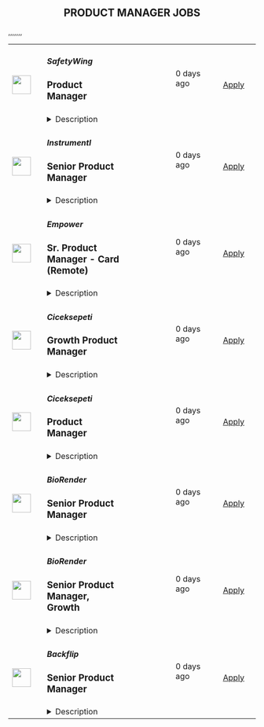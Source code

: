 <div align="center"><h2>PRODUCT MANAGER JOBS</h2></div><table><tr>
                <td width="100" height="100" rowspan="2">
                    <img src="https://pbs.twimg.com/profile_images/1177267684574208000/54eG3WmW_400x400.jpg" width="38px" height="auto">
                </td>
                <td width="300">
                    <h5>SafetyWing</h5>
                    <h3>Product Manager</h3>
                </td>
                <td width="300">
                    <code></code>
                </td>
                <td width="200">
                <text>0 days ago</text>
                </td>
                <td width="100" rowspan="2">
                <a href="https://safetywing.pinpointhq.com/en/jobs/247938" align="right" target="_blank">Apply</a>
                </td>
            </tr>
            <tr>
                <td colspan="3">
                <details><summary>Description</summary>
                <h2>🧘 What we offer</h2> <div><!--block-->We operate in a fully remote work environment – work from anywhere globally.&nbsp;<br><br>You will receive salary and equity compensation, premium health insurance that works in most countries worldwide, travel insurance, a laptop, an office stipend, a minimum of four weeks of vacation per year, and a personal development budget.</div><div><!--block--><br>We also have fantastic annual team gatherings. The previous ones were in Ljubljana, San Francisco, Mexico, Bali, and Siglufjörður.</div><div><!--block--><br>We are looking forward to hearing from you!</div> <div><!--block--><a href="https://safetywing.com"><strong>SafetyWing</strong></a> (YC W18) is seeking an ambitious and creative <strong>Product Manager</strong> to help make our product something our customers love so much that they’ll tell their friends about it.</div><div><!--block--><br>We are on a mission to remove the role of geographical borders as a barrier to equal opportunities and freedom for everyone. We are doing that by creating simple health, insurance, and retirement products for remote workers worldwide as a replacement for national welfare systems.</div> <h2>💻 What you can help with:</h2>  <ul><li><!--block-->End-to-end product management, taking the first seeds of an idea and carrying it through to implementation and optimization.</li><li><!--block-->Craft, prioritize, and execute the product vision and strategy to enhance our Remote Health product, particularly as we expand to serve enterprise customers.</li><li><!--block-->Lead a cross-functional team of engineers and designers. We need you to be right there with them, leading projects and ensuring things get done right.</li><li><!--block-->Build operational systems and automation as we scale and grow, and ultimately make a product people love so much they tell their friends about it.</li><li><!--block-->Engage with diverse internal and external stakeholders, from development teams to the CEO, ensuring alignment and buy-in across the company.</li></ul> <h2>🧪 We are looking for someone who:</h2> <ul><li><!--block-->Has sharp product sense and sound judgment, can collaborate effectively, and aligns strongly with our mission.</li><li><!--block-->Has strong leadership skills and can make people around them fulfill their potential.</li><li><!--block-->Is comfortable with product development cycles and ready to iterate and innovate on our processes.&nbsp;</li><li><!--block-->Has a growth-oriented mindset and is motivated by challenging growth targets.</li><li><!--block-->Has the ability to plan a project, gather the resources, and see it through to completion, no matter the challenges.</li><li><!--block-->Possesses strong business analysis skills and can translate business requirements into actionable technical tasks.</li><li><!--block-->Has good judgment when creating products that people love.</li><li><!--block-->Extra shine if you have experience in B2B, SaaS, insurtech, or fintech, and have led products from concept to launch.&nbsp;</li></ul><div><!--block--><strong>😀 We like to work with people who:</strong></div><ul><li><!--block-->Want to help build a global social safety net on the Internet.</li><li><!--block-->Think for themselves instead of copying others.</li><li><!--block-->Are willing to try new things, even with the risk of failure.</li><li><!--block-->Are intellectually curious and open to new ideas.</li><li><!--block-->Are creative and bold in the face of any problems.</li><li><!--block-->Have strong integrity and do the right thing.</li></ul>
                </details>
                </td>
            </tr>,<tr>
                <td width="100" height="100" rowspan="2">
                    <img src="https://pbs.twimg.com/profile_images/1263546899153502209/ObHsQoNr_400x400.jpg" width="38px" height="auto">
                </td>
                <td width="300">
                    <h5>Instrumentl</h5>
                    <h3>Senior Product Manager</h3>
                </td>
                <td width="300">
                    <code></code>
                </td>
                <td width="200">
                <text>0 days ago</text>
                </td>
                <td width="100" rowspan="2">
                <a href="https://jobs.lever.co/Instrumentl/70263c35-5fad-419c-9158-2109f3c140ee" align="right" target="_blank">Apply</a>
                </td>
            </tr>
            <tr>
                <td colspan="3">
                <details><summary>Description</summary>
                <div class="section page-centered" data-qa="job-description"><div><b>Hello, we’re Instrumentl.&nbsp;</b></div><div>We’re a mission-driven startup helping the nonprofit sector to drive impact, and we’re well on our way to becoming the #1 most-loved grant discovery and management tool. To help us get there, we’re hiring a senior product manager to build innovative technology for our nonprofit customers.</div><div><br></div><div>Instrumentl is fully distributed but has a significant percentage of the senior team in the SF Bay Area. If you're not based in the Bay Area, you're open to traveling to the Oakland, California office once or twice a year for a week of in-person work.</div><div><br></div><div><b>About us</b></div><div>Instrumentl (YC S16) is the best platform for nonprofits and grant writing consultants looking to grow revenue. We help over 4,000 organizations win more grants by bringing discovery, research and tracking to one place. Our customers are on the front lines educating kids, saving endangered species, and restoring watersheds. By supporting their grant discovery and management on Instrumentl, you’ll help move the world forward. 🌎✨</div><div><br></div><div>Our charts are dramatically up-and-to-the-right 📈 — we’re cash flow positive and doubling year-over-year, with customers who love us (NPS is 65+ and Ellis PMF survey is 60+). Join us on this rocket ship! Get to know the team more at <a rel="noopener noreferrer" class="postings-link" href="http://instrumentl.com/about">instrumentl.com/about</a>! We can’t wait to meet you.</div><div><br></div><div><b>About the role</b></div><div>As a Senior Product Manager at Instrumentl,  you will be partnering closely with design and engineering to create, own, and execute the product vision for both (1) transforming our existing, beloved grant discovery product to an AI-native experience as well as (2) evolving our current AI-native grant writing product. For the former, you’ll be partnering with another PM internally but will be the product lead on the initiative.&nbsp;</div><div><br></div><div>This role reports to Instrumentl's Head of Product, Ishita Arora, and is a part of the broader product and design team. You’ll be the 3rd product manager at Instrumentl and belong to an EPD org of 3 designers and ~20 (and growing!) engineers.&nbsp;</div></div><div class="section page-centered"><div><h3>What you’ll do</h3><ul class="posting-requirements plain-list"><ul><li><b>Lead Apply's evolution: </b>Work closely with design and engineering to drive the strategy and execution for Apply in 2025, focusing on revolutionizing how nonprofits manage their grant application process. This involves both development of the customer-facing product as well as the internal tooling that supports application form building for customers.&nbsp;</li><li><b>Launch our AI Prospecting Co-pilot:</b> Drive the development of our Discover Co-pilot, creating an AI-powered prospecting co-pilot that delivers personalized, high-quality prospecting strategies.&nbsp;</li><li><b>Champion integration:</b> Ensure seamless connectivity between Apply and our broader platform, particularly with our Document Library, to create a cohesive user experience.</li><li><b>Generate revenue impact</b>: Work closely without GTM teams (marketing, sales and CS teams) to ensure that the product we ship drives tangible business outcomes. </li></ul></ul></div></div><div class="section page-centered"><div><h3>Who you are</h3><ul class="posting-requirements plain-list"><ul><li><b>Experienced:</b> At least 6+ years of product management experience with at least 3+ years in B2B SaaS and at least 1+ year focused on AI-powered products.</li><li><b>“Full-stack”: </b>You comfortably traverse the product stack–whether it’s strategic planning and prioritization for the product roadmap or zooming in at the 1 inch view to ensure we’ve thought through all the edge cases for a feature. </li><li><b>On the cutting edge: </b>You stay current with emerging product and technology capabilities like autonomous AI agents, emergent model capabilities, and evaluation frameworks. You are discerning between hype and genuine innovation and can translate these cutting edge developments into delivering real user value.</li><li><b>Customer-obsessed: </b>You believe customers are the hero of the story, and integrate customer feedback throughout the product development process–whether it’s teaming up with design to conduct user research or hopping on sales or customer success calls to get the insight you need.</li><li><b>Cross-functionally collaborative: </b>You excel at fostering relationships across the organization, from engineering and design to sales, marketing, and customer success because you understand that the best solutions come from the intersection of different perspectives, and you harness this collective wisdom to drive the product forward.</li><li><b>Detail-oriented: </b>You believe in sweating the details to ensure we deliver the right experience to customers and have a track record of delivering complex, high quality products. </li></ul></ul></div></div><div class="section page-centered"><div><h3>Compensation and Benefits</h3><ul class="posting-requirements plain-list"><ul><li>$150,000-$180,000 + equity&nbsp;</li><li>100% covered health, dental, and vision insurance for employees (50% for dependents)</li><li>Generous PTO policy, including parental leave</li><li>401(k)</li><li>Company laptop + stipend to set up your home workstation</li><li>Company retreats for in-person time with your colleagues</li><li>Work with awesome nonprofits around the US. We partner with incredible organizations doing meaningful work, and you get to help power their success!</li><div><br></div><div>The pay range listed for this position assumes residency in California; however, base pay offered may vary depending on job-related knowledge, skills, candidate location, and experience.</div><div><br></div><div><br></div><div>Applicants must be authorized to work for ANY employer in the U.S. We are unable to sponsor or take over sponsorship of an employment Visa at this time.</div><div><br></div></ul></ul></div></div><div class="section page-centered" data-qa="salary-range"><div>$150,000 - $180,000 a year</div></div><div class="section page-centered last-section-apply" data-qa="btn-apply-bottom"><a class="postings-btn template-btn-submit hex-color" data-qa="show-page-apply" href="https://jobs.lever.co/Instrumentl/70263c35-5fad-419c-9158-2109f3c140ee/apply">Apply for this job</a></div>
                </details>
                </td>
            </tr>,<tr>
                <td width="100" height="100" rowspan="2">
                    <img src="https://lever-client-logos.s3.us-west-2.amazonaws.com/2e1a369c-b58f-41ac-8d86-4b0a77695e68-1687915522032.png" width="38px" height="auto">
                </td>
                <td width="300">
                    <h5>Empower</h5>
                    <h3>Sr. Product Manager - Card (Remote)  </h3>
                </td>
                <td width="300">
                    <code></code>
                </td>
                <td width="200">
                <text>0 days ago</text>
                </td>
                <td width="100" rowspan="2">
                <a href="https://jobs.ashbyhq.com/empower%20finance/988566f5-5ed5-4548-a520-cdcadff80c9c" align="right" target="_blank">Apply</a>
                </td>
            </tr>
            <tr>
                <td colspan="3">
                <details><summary>Description</summary>
                <p style="min-height:1.5em"><strong>EMPOWER OVERVIEW</strong></p><p style="min-height:1.5em"><a target="_blank" rel="noopener noreferrer nofollow" href="http://empower.me">Empower</a> is shaking up an outdated financial system by providing real opportunity for our customers: the opportunity to get the cash they need, to access fair credit, and to change their financial story. Today, we’re helping millions of people find financial security through machine learning models that evaluate creditworthiness using a more inclusive lens and mobile-first products: Cash Advance, Thrive line of credit, and Petal credit cards. Tomorrow? Creating even more financial paths for our customers (and their wallets) to succeed. </p><p style="min-height:1.5em"></p><p style="min-height:1.5em">This year, Empower ranked #65 on Inc. 5000’s Fastest-Growing Private Companies list — our third year in a row cracking the top 100 — and was named by Forbes as one of the 25 Next Billion-Dollar Startups for 2024. Empower was also featured by Forbes on America’s Best Startup Employers list in 2023, and our Thrive line of credit product was named by Fast Company as one of 2022’s Next Big Things in Tech.  </p><p style="min-height:1.5em"></p><p style="min-height:1.5em">Empower is backed by Sequoia Capital, Blisce, and Icon Ventures. Ready to grow your impact and accelerate your career? Take a look at our open roles — we can’t wait to meet you.</p><p style="min-height:1.5em"></p><p style="min-height:1.5em"><strong>THE EMPOWER WAY</strong></p><p style="min-height:1.5em"><strong>Great Expectations</strong>: We come up with bold, audacious goals for ourselves and go all out for impact</p><p style="min-height:1.5em"><strong>Owner Mindset</strong>: We give every employee latitude to act independently, make smart choices, and move the business forward</p><p style="min-height:1.5em"><strong>Spirited Debate</strong>: We love skeptics and seek counter opinions to challenge our personal assumptions and expand our view</p><p style="min-height:1.5em"><strong>Customer Obsession:</strong> We listen to understand, empathize, and create a memorable, rewarding experience for our community</p><p style="min-height:1.5em"><strong>Inclusive Collaboration</strong>: We believe diverse teams make the best decisions, and we strive to give diverse voices a seat at the table</p><p style="min-height:1.5em"><strong>No Jerks Allowed</strong>: We value our relationships and take the time to build trust and connection and communicate respectfully</p><p style="min-height:1.5em"></p><p style="min-height:1.5em"><strong>WHAT EMPOWER OFFERS</strong></p><p style="min-height:1.5em">Competitive salary</p><p style="min-height:1.5em">Generous equity package</p><p style="min-height:1.5em">Full healthcare benefits</p><p style="min-height:1.5em">Technology expense reimbursement</p><p style="min-height:1.5em">Work from anywhere</p><p style="min-height:1.5em"></p><p style="min-height:1.5em"></p><p style="min-height:1.5em"><strong>THE ROLE</strong><br /><br />We're looking for a Sr. Product Manager - Card who is ready to dive into the heart of credit card product management, focusing on enhancing features that boost both business growth and user satisfaction. If you’re looking to make a noticeable impact and assume significant ownership within a high-growth company, this role offers that rare chance. You'll collaborate with highly skilled teams in engineering, credit, and design to sharpen your skills and drive successful outcomes in an environment that values your contributions.<br /></p><p style="min-height:1.5em"></p><h3>RESPONSIBILITIES</h3><ul style="min-height:1.5em"><li><p style="min-height:1.5em">Craft a forward-looking vision for card products and identify new feature opportunities that meet business objectives. Develop strategic plans and establish success metrics to guide decision-making. Facilitate cross-team collaboration to ensure strategic alignment and conduct competitive analysis to refine product positioning.</p></li><li><p style="min-height:1.5em">Assess product features to meet market needs and work with user research to confirm their significance. Define clear criteria for feature prioritization and ensure the engineering team aligns releases with overall roadmaps. Continuously incorporate customer feedback and monitor analytics to refine the prioritization process and gauge the impact of features on user engagement.</p></li><li><p style="min-height:1.5em">Lead and inspire the product team to accomplish established goals, setting team objectives that support the company's strategy. Effectively manage task delegation and project assignments within the engineering team.</p></li><li><p style="min-height:1.5em">Engage with internal teams to align on product objectives and provide updates to executive leadership. Serve as a liaison between technical and business units, coordinating with customer support to integrate customer feedback into product improvements. Facilitate stakeholder meetings to clarify product direction and ensure mutual understanding.</p></li><li><p style="min-height:1.5em">Analyze customer usage patterns to pinpoint opportunities for enhancing the user experience. Design and conduct A/B tests to optimize card features, and work with design teams to improve the user interface for greater usability.</p><p style="min-height:1.5em"></p></li></ul><h3>REQUIREMENTS + SKILLS</h3><ul style="min-height:1.5em"><li><p style="min-height:1.5em">Bachelor's degree: preferred focus on Business, Marketing, Finance, Computer Science or similar field</p></li><li><p style="min-height:1.5em">5+ years in product management with a preferred focus on card or financial products</p></li><li><p style="min-height:1.5em">Experience collaborating with engineering and design teams</p></li><li><p style="min-height:1.5em">Proficient use of SQL and analytical data visualization tools</p></li></ul><p style="min-height:1.5em">At Empower, we hire for people that push themselves to understand others and seek out ways to challenge their personal assumptions. Our hope is that by fostering such an environment, we strengthen our business and relationships by putting people first. We are committed to building a diverse, inclusive, and equitable workspace where everyone (regardless of age, education, ethnicity, gender, sexual orientation, or any personal characteristics) feels like they belong. Even if your experience doesn’t exactly match up to our job description, you should feel empowered to apply regardless!</p>
                </details>
                </td>
            </tr>,<tr>
                <td width="100" height="100" rowspan="2">
                    <img src="https://lever-client-logos.s3.us-west-2.amazonaws.com/de4eebbf-97f1-4bdb-b542-4fa65a0b48ab-1662467464737.png" width="38px" height="auto">
                </td>
                <td width="300">
                    <h5>Ciceksepeti</h5>
                    <h3>Growth Product Manager</h3>
                </td>
                <td width="300">
                    <code></code>
                </td>
                <td width="200">
                <text>0 days ago</text>
                </td>
                <td width="100" rowspan="2">
                <a href="https://jobs.lever.co/ciceksepeti/4c7bef51-c139-47c9-8b3b-7860c146ad6c" align="right" target="_blank">Apply</a>
                </td>
            </tr>
            <tr>
                <td colspan="3">
                <details><summary>Description</summary>
                <div>Technology (AI/ML/<i>add all the buzzwords here</i>) is changing the world precipitously and shaping our future. Join us if you DISAGREE and want to shape the future yourself!</div><div><br></div><div><b>We need a top-notch Growth Product Manager with the ambition to create the technology that changes the world and builds an impeccable user experience.</b></div><div><br></div><div>This is a great opportunity to blend your technical skills with a business mindset, as we become a global e-commerce player with the vision to be the greatest gifting company in the world!</div><h3>🎯Your Journey Begins: Embrace the Exciting Adventure Ahead!</h3><li>Developing the product vision by keeping an eye on new technologies and customer insight</li><li>Responsible for driving the growth of a product or service by implementing strategies to acquire and retain users, increase engagement, and optimize conversion rates. </li><li>Work closely with cross-functional teams including product development, growth marketing, CRM and data analytics to identify opportunities for improvement and implement experiments to enhance the product's performance</li><li>Translating business requirements into conceptual, applicable, and user-friendly technological solutions</li><li>Creating new user stories, breaking-down complex stories into relevant pieces</li><li>Forming the product acceptance criteria in line with prioritized features and specifications</li><li>Creating and developing the product backlog</li><li>Establishing the project scope for business requirements, mapping the process in detail, measuring the added value of prospective projects</li><li>Keeping in touch with all stakeholders of the product on a regular basis, analyzing &amp; reporting key components of the product lifecycle (i.e. release burn down)</li><li>Following up the daily operation &amp; performance of both desktop and mobile sites / apps to take relevant actions in a timely manner</li><li>Testing the product on a regular basis and reporting the bugs</li>,<h3>🥰Are You the One We’re Seeking?</h3><li>BSc degree in relevant academic disciplines (Education in English will be preferred)</li><li>Experience in UX/UI in both web and mobile products</li><li>Proficiency in SQL </li><li>Experience in release management and planning is crucial for the role</li><li>Experience in A/B testing</li><li>Fluency in English (written &amp; spoken)</li><li>Proficiency in a software language will be nice to have</li><li>HTML, CSS knowledge will be preferred</li><li>Development management experience in web &amp; mobile would be a plus</li><li>Advanced skills in MS Office Programs</li><li>Experience with Google Analytics or Analytics Tools preferred </li>,<h3>✨Let Your Skills Shine with Us!</h3><li>You possess exceptional analytical and conceptual thinking skills</li><li>You have excellent communication, planning, and collaboration skills</li><li>You’re genuinely interested in acting as a bridge between the technology team and the business team, to ensure an efficient translation of requirements and solutions</li><li>You have an insatiable curiosity and a craving for lifelong learning</li><li>You literally enjoy seeing the outcome of your work: <i>the actual experience of the user</i></li>,<h3>😎What’s in here for you?</h3><li>🎉Fun and Adventure Await: Get ready for exhilarating team adventures and unforgettable company activities that will create memories to cherish!&nbsp;🌈</li><li>🛍️Take excellent care of yourself : HiDoctor, Momento, and More!&nbsp;👩🏻‍⚕️</li><li>🎩Express Your Unique Style: No more stuffy suits or uncomfortable attire. Embrace your personal style and wear whatever makes you feel confident and comfortable. 👗👕</li><li>📚Unlock Your Potential: Biweekly Learning Hours and a Vast Training Library Await! 🎓 Never stop learning and growing! With unlimited access to top-notch training resources like Udemy and more, your professional growth knows no limits! 🚀</li><li>🥰Join Vibrant Social Clubs: Connect, Collaborate, and Create Lifelong Friendships!🎉Be part of our vibrant social clubs, where you can engage with colleagues who share your passions and interests. Cultivate meaningful connections, foster collaboration, and create memories that extend beyond the workplace.🤝</li><li>🤝Seamless Onboarding: Receive a Warm Welcome and a Smooth Transition! 📋 Our dedicated onboarding process ensures you feel supported and empowered from day one. We provide comprehensive training and resources to help you settle into your role quickly and effectively. 🌟</li><li>Join us on this exciting journey a dynamic work ecosystem, thrilling team activities, entertainment galore, a flexible dress code, and endless learning opportunities await you! It’s time to unleash your full potential and embrace the future of work!&nbsp;💃</li><div><b>😍About Us</b></div><div><br></div><div>As a pioneering tech company in gifts, our vision is to be a leader in all markets in which we operate. We create lifelong value in the lives of our employees, customers and all our business partners! 💪</div><div><br></div><div>Founded in 2006 by Emre Aydın, <a rel="noopener noreferrer" class="postings-link" href="http://ciceksepeti.com/">Ciceksepeti.com</a> offers the broadest selection of flowers &amp; gifts delivered same day within a single experience. We are very proud to have created a culture of celebration among people with our gift arrangements and our brand Bonnyfood. We are committed to continuing this tradition by making every special day memorable. In addition to our original mission of bringing a new perspective to the e-commerce sector in Turkey and making shipping faster and easier, now we offer a diverse range of products under various categories, such as electronics, home &amp; living, personal care, supermarket, cosmetics, fashion, sports &amp; outdoor, hobby, pet shop, jewelry &amp; accessories, as well as flowers and edible flowers since 2019.</div><div><br></div><div><a rel="noopener noreferrer" class="postings-link" href="http://ciceksepeti.com/">Ciceksepeti.com</a> is the most visited floral and gifting website according to SimilarWeb data, having 4 times more visitors than the second largest player in the world. 😎</div><div><br></div><div>Besides covering 70+ cities in Turkey through 55.000+ vendors and 24x7 customer support, Ciceksepeti has expanded into Mexico with its international brand, LolaFlora.💃</div><div><br></div><div>We are so happy and proud to have been selected the Best Employer Brand at LinkedIn Turkey Talent Awards in 2019 and 2022! 🥳</div><div><br></div><div>Headquartered in İstanbul, we’re a young, nimble, dedicated team of professionals, who are not only hard workers but also smart workers; who know how to get things done in the right way, as well as getting the right things done for our customers. Moreover, we’re on the verge of an exciting episode in our journey as we simultaneously set foot on international markets and grow further in domestic market.</div><div><br></div><div>"İşe alım süreçlerimizde kişisel verilerinizi nasıl işlediğimize dair bilgiye çalışan adayı aydınlatma metnimizden ulaşabilirsiniz./ Please see our candidate privacy note for information on how we process your personal data during our recruitment activities."</div><div><a rel="noopener noreferrer" class="postings-link" style="font-size: 15px;" href="https://cdn03.ciceksepeti.com/editor/hr/Ciceksepeti_Calisan_Adayi_Aydinlatma_Metni_2024-08-29.pdf">https://cdn03.ciceksepeti.com/editor/hr/Ciceksepeti_Calisan_Adayi_Aydinlatma_Metni_2024-08-29.pdf</a></div><div><a rel="noopener noreferrer" class="postings-link" style="font-size: 15px;" href="https://cdn03.ciceksepeti.com/editor/hr/CS_Teknoloji_Calisan_Adayi_Aydinlatma_Metni_2024-08-29.pdf">https://cdn03.ciceksepeti.com/editor/hr/CS_Teknoloji_Calisan_Adayi_Aydinlatma_Metni_2024-08-29.pdf</a></div>
                </details>
                </td>
            </tr>,<tr>
                <td width="100" height="100" rowspan="2">
                    <img src="https://lever-client-logos.s3.us-west-2.amazonaws.com/de4eebbf-97f1-4bdb-b542-4fa65a0b48ab-1662467464737.png" width="38px" height="auto">
                </td>
                <td width="300">
                    <h5>Ciceksepeti</h5>
                    <h3>Product Manager</h3>
                </td>
                <td width="300">
                    <code></code>
                </td>
                <td width="200">
                <text>0 days ago</text>
                </td>
                <td width="100" rowspan="2">
                <a href="https://jobs.lever.co/ciceksepeti/a90480de-95f7-4bbe-a37f-771823bddb12" align="right" target="_blank">Apply</a>
                </td>
            </tr>
            <tr>
                <td colspan="3">
                <details><summary>Description</summary>
                <div>Technology (AI/ML/<i>add all the buzzwords here</i>) is changing the world precipitously and shaping our future. Join us if you DISAGREE and want to shape the future yourself!</div><div><br></div><div><b>We need a top-notch Product Manager with the ambition to create the technology that changes the world and builds an impeccable user experience.</b></div><div><br></div><div>This is a great opportunity to blend your technical skills with a business mindset, as we become a global e-commerce player with the vision to be the greatest gifting company in the world!</div><h3>🎯Your Journey Begins: Embrace the Exciting Adventure Ahead!</h3><li>Developing the product vision by keeping an eye on new technologies and customer insight</li><li>Translating business requirements into conceptual, applicable, and user-friendly technological solutions</li><li>Creating new user stories, breaking-down complex stories into relevant pieces</li><li>Forming the product acceptance criteria in line with prioritized features and specifications</li><li>Creating and developing the product backlog</li><li>Establishing the project scope for business requirements, mapping the process in detail, measuring the added value of prospective projects</li><li>Keeping in touch with all stakeholders of the product on a regular basis, analyzing &amp; reporting key components of the product lifecycle (i.e. release burn down)</li><li>Following up the daily operation &amp; performance of both desktop and mobile sites / apps to take relevant actions in a timely manner</li><li>Testing the product on a regular basis and reporting the bugs</li>,<h3>🥰Are You the One We’re Seeking?</h3><li>BSc degree in relevant academic disciplines (Education in English will be preferred)</li><li>Experience in UX/UI in both web and mobile products</li><li>Proficiency in SQL is a nice to have</li><li>Experience in release management and planning is crucial for the role</li><li>Experience in A/B testing</li><li>Fluency in English (written &amp; spoken)</li><li>Proficiency in a software language will be nice to have</li><li>HTML, CSS knowledge will be preferred</li><li>Development management experience in web &amp; mobile would be a plus</li>,<h3>✨Let Your Skills Shine with Us!</h3><li>You possess exceptional analytical and conceptual thinking skills</li><li>You have excellent communication, planning, and collaboration skills</li><li>You’re genuinely interested in acting as a bridge between the technology team and the business team, to ensure an efficient translation of requirements and solutions</li><li>You have an insatiable curiosity and a craving for lifelong learning</li><li>You literally enjoy seeing the outcome of your work: <i>the actual experience of the user</i></li>,<h3>😎What’s in here for you?</h3><li>🎉Fun and Adventure Await: Get ready for exhilarating team adventures and unforgettable company activities that will create memories to cherish!&nbsp;🌈</li><li>🛍️Take excellent care of yourself : HiDoctor, Momento, and More!&nbsp;👩🏻‍⚕️</li><li>🎩Express Your Unique Style: No more stuffy suits or uncomfortable attire. Embrace your personal style and wear whatever makes you feel confident and comfortable. 👗👕</li><li>📚Unlock Your Potential: Biweekly Learning Hours and a Vast Training Library Await! 🎓 Never stop learning and growing! With unlimited access to top-notch training resources like Udemy and more, your professional growth knows no limits! 🚀</li><li>🥰Join Vibrant Social Clubs: Connect, Collaborate, and Create Lifelong Friendships!🎉Be part of our vibrant social clubs, where you can engage with colleagues who share your passions and interests. Cultivate meaningful connections, foster collaboration, and create memories that extend beyond the workplace.🤝</li><li>🤝Seamless Onboarding: Receive a Warm Welcome and a Smooth Transition! 📋 Our dedicated onboarding process ensures you feel supported and empowered from day one. We provide comprehensive training and resources to help you settle into your role quickly and effectively. 🌟</li><li>Join us on this exciting journey a dynamic work ecosystem, thrilling team activities, entertainment galore, a flexible dress code, and endless learning opportunities await you! It’s time to unleash your full potential and embrace the future of work!&nbsp;💃</li><div><b>😍About Us</b></div><div><br></div><div>As a pioneering tech company in gifts, our vision is to be a leader in all markets in which we operate. We create lifelong value in the lives of our employees, customers and all our business partners! 💪</div><div><br></div><div>Founded in 2006 by Emre Aydın, <a rel="noopener noreferrer" class="postings-link" href="http://ciceksepeti.com/">Ciceksepeti.com</a> offers the broadest selection of flowers &amp; gifts delivered same day within a single experience. We are very proud to have created a culture of celebration among people with our gift arrangements and our brand Bonnyfood. We are committed to continuing this tradition by making every special day memorable. In addition to our original mission of bringing a new perspective to the e-commerce sector in Turkey and making shipping faster and easier, now we offer a diverse range of products under various categories, such as electronics, home &amp; living, personal care, supermarket, cosmetics, fashion, sports &amp; outdoor, hobby, pet shop, jewelry &amp; accessories, as well as flowers and edible flowers since 2019.</div><div><br></div><div><a rel="noopener noreferrer" class="postings-link" href="http://ciceksepeti.com/">Ciceksepeti.com</a> is the most visited floral and gifting website according to SimilarWeb data, having 4 times more visitors than the second largest player in the world. 😎</div><div><br></div><div>Besides covering 70+ cities in Turkey through 55.000+ vendors and 24x7 customer support, Ciceksepeti has expanded into Mexico with its international brand, LolaFlora.💃</div><div><br></div><div>We are so happy and proud to have been selected the Best Employer Brand at LinkedIn Turkey Talent Awards in 2019 and 2022! 🥳</div><div><br></div><div>Headquartered in İstanbul, we’re a young, nimble, dedicated team of professionals, who are not only hard workers but also smart workers; who know how to get things done in the right way, as well as getting the right things done for our customers. Moreover, we’re on the verge of an exciting episode in our journey as we simultaneously set foot on international markets and grow further in the domestic market.</div><div><br></div><div>"İşe alım süreçlerimizde kişisel verilerinizi nasıl işlediğimize dair bilgiye çalışan adayı aydınlatma metnimizden ulaşabilirsiniz./ Please see our candidate privacy note for information on how we process your personal data during our recruitment activities."</div><div><a rel="noopener noreferrer" class="postings-link" style="font-size: 15px;" href="https://cdn03.ciceksepeti.com/editor/hr/Ciceksepeti_Calisan_Adayi_Aydinlatma_Metni_2024-08-29.pdf">https://cdn03.ciceksepeti.com/editor/hr/Ciceksepeti_Calisan_Adayi_Aydinlatma_Metni_2024-08-29.pdf</a></div><div><a rel="noopener noreferrer" class="postings-link" style="font-size: 15px;" href="https://cdn03.ciceksepeti.com/editor/hr/CS_Teknoloji_Calisan_Adayi_Aydinlatma_Metni_2024-08-29.pdf">https://cdn03.ciceksepeti.com/editor/hr/CS_Teknoloji_Calisan_Adayi_Aydinlatma_Metni_2024-08-29.pdf</a></div>
                </details>
                </td>
            </tr>,<tr>
                <td width="100" height="100" rowspan="2">
                    <img src="https://media.licdn.com/dms/image/v2/C560BAQFFodiWg6oXtw/company-logo_200_200/company-logo_200_200/0/1657198490872/biorender_logo?e=1740009600&v=beta&t=QCDQ-aHQwDj_nAhHv9pqL10wyC3rOoNWPitQd3kY9o0" width="38px" height="auto">
                </td>
                <td width="300">
                    <h5>BioRender</h5>
                    <h3>Senior Product Manager</h3>
                </td>
                <td width="300">
                    <code></code>
                </td>
                <td width="200">
                <text>0 days ago</text>
                </td>
                <td width="100" rowspan="2">
                <a href="https://jobs.ashbyhq.com/biorender/a80b2471-711d-45cb-82fc-787051047cc8" align="right" target="_blank">Apply</a>
                </td>
            </tr>
            <tr>
                <td colspan="3">
                <details><summary>Description</summary>
                <p style="min-height:1.5em">At BioRender, our mission is to accelerate the world’s ability to learn, discover, and communicate science. We are passionate about democratizing science communication in order to accelerate scientific discovery and understanding. We're looking for amazing people to help create the world’s go-to-place where science is communicated. Come join us!</p><p style="min-height:1.5em"></p><p style="min-height:1.5em">You can think of BioRender as the “Figma or Canva for scientists,” with a suite of web-based graphics communication products that empower scientists to create beautiful scientific visuals and presentations with ease.</p><p style="min-height:1.5em"></p><p style="min-height:1.5em">As a product manager at BioRender, you will be responsible for leading a team of engineers and designers to build features that millions of scientists all over the world will use to communicate their scientific breakthroughs and discoveries. You will own a specific area of the product based on your skills, interest, and needs of BioRender. </p><p style="min-height:1.5em"></p><p style="min-height:1.5em">Our product team focuses on a few core missions: building tools for the scientist end-user, enabling collaboration for enterprise customers, and a self-service product led growth motion. We’re deeply user obsessed and have a best in class end-user net promoter score (NPS) that we’re very proud of.</p><p style="min-height:1.5em"></p><p style="min-height:1.5em"><strong>What you'll do at BioRender:</strong> </p><ul style="min-height:1.5em"><li><p style="min-height:1.5em">Help us continue to deliver features and products that users love</p></li><li><p style="min-height:1.5em">Drive development, communication, and execution of a vision for a meaningful areaof the product</p></li><li><p style="min-height:1.5em">Own the product roadmap, measurement of success, and operations for your product area</p></li><li><p style="min-height:1.5em">Leverage data from millions of users to proactively assess feature opportunities and solution prioritization </p></li><li><p style="min-height:1.5em">Engage in direct touch points with our users to build the right products and features </p></li><li><p style="min-height:1.5em">Contribute to the team and processes that enable BioRender to be an exceptional product management organization </p></li></ul><p style="min-height:1.5em"></p><p style="min-height:1.5em"><strong>Your background and experiences: </strong></p><ul style="min-height:1.5em"><li><p style="min-height:1.5em">5+ years of product management experience, ideally at a fast growing SaaS startup</p></li><li><p style="min-height:1.5em">Demonstrated ability to lead and influence teams towards an outcome oriented goal</p></li><li><p style="min-height:1.5em">Experience tying together user insights with data to make the most effective product decisions</p></li><li><p style="min-height:1.5em">Excellent written and verbal communication skills </p></li><li><p style="min-height:1.5em">Passion for our mission, vision, and product</p></li></ul><ul style="min-height:1.5em"><li><p style="min-height:1.5em">A background or experience in life sciences is a plus, but not required, however a curiosity and desire to learn about science and scientists is required!</p></li></ul><p style="min-height:1.5em"></p><p style="min-height:1.5em"><strong>Note: </strong>We recognize that career paths vary, and your unique journey may have equipped you with the necessary skills even if you don’t meet all of the criteria above. If you believe you have what it takes to excel in this role, we encourage you to apply!</p><p style="min-height:1.5em"></p><p style="min-height:1.5em"><strong>Why join us?</strong></p><ul style="min-height:1.5em"><li><p style="min-height:1.5em">We are mission-driven, and work collaboratively towards our shared vision of improving scientific communication and accelerating scientific discovery: BioRender figures have appeared in more than 54,000 publications! </p></li><li><p style="min-height:1.5em">It’s a product that users love! We have a world-class NPS and a community of loyal fans. Check out our Testimonials page to see what our customers are saying about us: <a target="_blank" rel="noopener noreferrer nofollow" href="https://biorender.com/testimonials/">https://biorender.com/testimonials/</a> </p></li><li><p style="min-height:1.5em">We are in the top quartile for profitability and year-over-year revenue growth, with users in 200+ countries.</p></li><li><p style="min-height:1.5em">BioRender is an equal opportunity employer, and an inclusive hiring process and work environment is a part of our DNA. </p></li><li><p style="min-height:1.5em">We’re remote-first and have team members across Canada and the United States. A physical office in Toronto is available, but you have the flexibility to work from anywhere. </p></li><li><p style="min-height:1.5em">We’re backed by top investors, accelerators, and some of the most successful life science entrepreneurs and philanthropists in the world including Y Combinator, Malala Fund founders, and Fifty Years VC. </p></li><li><p style="min-height:1.5em">We are committed to building a warm, inclusive, and diverse environment. Check out how we make sure <a target="_blank" rel="noopener noreferrer nofollow" href="https://careers.biorender.com/"><u>our employees come first</u></a>.</p></li></ul><p style="min-height:1.5em"></p><p style="min-height:1.5em">You can read more about the <a target="_blank" rel="noopener noreferrer nofollow" href="https://biorender.notion.site/BioRender-Candidate-Resources-8255c155797f442a950720a33b4764d5"><u>BioRender interview process and FAQs here</u></a>!</p>
                </details>
                </td>
            </tr>,<tr>
                <td width="100" height="100" rowspan="2">
                    <img src="https://media.licdn.com/dms/image/v2/C560BAQFFodiWg6oXtw/company-logo_200_200/company-logo_200_200/0/1657198490872/biorender_logo?e=1740009600&v=beta&t=QCDQ-aHQwDj_nAhHv9pqL10wyC3rOoNWPitQd3kY9o0" width="38px" height="auto">
                </td>
                <td width="300">
                    <h5>BioRender</h5>
                    <h3>Senior Product Manager, Growth</h3>
                </td>
                <td width="300">
                    <code></code>
                </td>
                <td width="200">
                <text>0 days ago</text>
                </td>
                <td width="100" rowspan="2">
                <a href="https://jobs.ashbyhq.com/biorender/c5b66399-8601-4d46-986a-9a991f7f4f33" align="right" target="_blank">Apply</a>
                </td>
            </tr>
            <tr>
                <td colspan="3">
                <details><summary>Description</summary>
                <p style="min-height:1.5em">At BioRender, we’re on a mission to accelerate the world’s ability to learn, discover, and communicate science — transforming how knowledge is shared and making science open, collaborative, and easily understandable by all. <br /></p><p style="min-height:1.5em">We’re shaping the future of science communication and are looking for talented individuals to help bring this vision to life! 🚀<br /></p><p style="min-height:1.5em">As our Senior Product Manager, Growth: Acquisition &amp; Activation, you will<em> </em>lead exciting initiatives in an opportunity space that is still very much zero-to-one. BioRender’s product-led freemium business model is an ideal fit for a Growth concentration (low friction, high user volume, word-of-mouth-friendly) and you’ll get to spearhead some of our highest ROI initiatives in this role.</p><p style="min-height:1.5em"></p><p style="min-height:1.5em"><strong>What you'll be doing:  </strong></p><p style="min-height:1.5em">Within the first 30-90 days you’ll dive in and really understand:</p><ul style="min-height:1.5em"><li><p style="min-height:1.5em">The user: Learn everything you can about our users. Do 10+ user calls. Attend 5+ sales demos. Shadow CX. Create a metabase dashboard you’re interested in tracking. Understand different user personas. Create a prioritized list of the biggest pain points in your core area of the journey.</p></li><li><p style="min-height:1.5em">Our self service funnel: Get to know the data to understand the volume, mix, and quality of our inbound funnel. Begin to opportunity spot areas for future investment and further exploration.</p></li><li><p style="min-height:1.5em">The early product journey: Learn the ins and outs of what critical areas of the product are most commonly utilized in a new user’s workflow. What our hypotheses are for user Activation and ‘Aha’ moments, and where we need to validate further.</p></li><li><p style="min-height:1.5em">How our Community ecosystem works, who is highly engaged with contributing to it, and what our health metrics look like</p></li><li><p style="min-height:1.5em">Learn about our UGC ecosystem–understand what we’ve kicked off so far, and where you feel there are opportunities to expand it strategically</p></li><li><p style="min-height:1.5em">User growth via freemium channel: Assess our freemium channel for new user growth opportunities. Understand our current state of new user growth loops (there aren't many) and where there are opportunities to create new ones. </p></li><li><p style="min-height:1.5em">Begin to PM your first growth project or experiment. We’ll set you up with your first project to manage so you can begin learning and making an impact in the wild.</p></li><li><p style="min-height:1.5em">The team: Get to know everyone on the Growth EPD team and what their strengths and areas of expertise are. You should intuitively know who would be a good fit to implement which project.</p></li><li><p style="min-height:1.5em">The company: Internalize the company objectives, long term business goals, how teams fit together</p></li><li><p style="min-height:1.5em">The codebase / systems and lack of: What tools do we have / what tools are missing? What are current areas of technical debt? </p></li><li><p style="min-height:1.5em">At this point you should know how to get all the information to make good PM decisions</p></li><li><p style="min-height:1.5em">Stand up your first growth roadmap for the upcoming quarter at the end of 90-day mark</p></li><li><p style="min-height:1.5em">Collaborate and manage dependencies with key partners across the business to deliver on the first few milestones in the Growth roadmap</p></li></ul><p style="min-height:1.5em"></p><p style="min-height:1.5em"><strong>What we value: </strong></p><ul style="min-height:1.5em"><li><p style="min-height:1.5em">3+ years of product management experience, ideally at a fast-growing SaaS startup</p></li><li><p style="min-height:1.5em">Proven track record of delivering web/product changes that have significant business impact (have a direct impact on product usage, revenue and/or top of the funnel user acquisition)</p></li><li><p style="min-height:1.5em">Successful track record of owning a significant part of a user-facing product and delivering features that customers need, preferably on a web-based product</p></li><li><p style="min-height:1.5em">Prior experience working as a growth PM is preferred</p></li><li><p style="min-height:1.5em">Science background is a plus but not required!</p></li></ul><p style="min-height:1.5em"></p><p style="min-height:1.5em"><em>Note: We recognize that career paths vary, and your unique journey may have equipped you with the necessary skills even if you don’t meet all of the criteria above. If you believe you have what it takes to excel in this role, we encourage you to apply!</em></p><p style="min-height:1.5em"></p><p style="min-height:1.5em"><strong>Why Join Us?</strong></p><ul style="min-height:1.5em"><li><p style="min-height:1.5em">We are mission-driven, and work collaboratively towards our shared vision of improving scientific communication and accelerating scientific discovery: BioRender figures have appeared in more than 54,000 publications! </p></li><li><p style="min-height:1.5em">It’s a product that users love! We have a world-class NPS and a community of loyal fans. Check out our Testimonials page to see what our customers are saying about us: <a target="_blank" rel="noopener noreferrer nofollow" href="https://biorender.com/testimonials/">https://biorender.com/testimonials/</a> </p></li><li><p style="min-height:1.5em">We are in the top quartile for profitability and year-over-year revenue growth, with users in 200+ countries.</p></li><li><p style="min-height:1.5em">BioRender is an equal opportunity employer, and an inclusive hiring process and work environment is a part of our DNA. </p></li><li><p style="min-height:1.5em">We’re remote-first and have team members across Canada and the United States. A physical office in Toronto is available, but you have the flexibility to work from anywhere. </p></li><li><p style="min-height:1.5em">We’re backed by top investors, accelerators, and some of the most successful life science entrepreneurs and philanthropists in the world including Y Combinator, Malala Fund founders, and Fifty Years VC. </p></li><li><p style="min-height:1.5em">We’re proud that women make up 2 of 3 co-founders, 53% of our team, and 37% of leadership. This representation continues to grow and we are hiring!</p></li><li><p style="min-height:1.5em">We are committed to building a warm, inclusive, and diverse environment. Check out how we make sure <a target="_blank" rel="noopener noreferrer nofollow" class="postings-link" href="https://careers.biorender.com/"><u>our employees come first</u></a>.</p></li></ul><p style="min-height:1.5em"></p><p style="min-height:1.5em">BioRender is an equal opportunity employer and as such does not discriminate on the basis of race, colour, religion, sex, national origins, age, sexual orientation, disability or any other characteristic protected by applicable laws.  Selection decisions are solely based on job-related factors.<br /></p><p style="min-height:1.5em">You can read more about the <a target="_blank" rel="noopener noreferrer nofollow" class="postings-link" href="https://biorender.notion.site/BioRender-Candidate-Resources-8255c155797f442a950720a33b4764d5"><u>BioRender interview process and FAQs here</u></a>!<br /></p><p style="min-height:1.5em">Check out what it's like to work at BioRender in <a target="_blank" rel="noopener noreferrer" class="postings-link" href="https://biorender.notion.site/biorender/Working-at-BioRender-as-a-Canada-Based-Employee-f6e12ab844154bb9948b22b32e3f0c70">Canada</a> and the <a target="_blank" rel="noopener noreferrer" class="postings-link" href="https://biorender.notion.site/biorender/Working-at-BioRender-as-a-U-S-Based-Employee-4ab2cc8e48f546f89aa98c318bccebc9">US</a>!</p>
                </details>
                </td>
            </tr>,<tr>
                <td width="100" height="100" rowspan="2">
                    <img src="https://media.licdn.com/dms/image/D560BAQH1_SFy5Vwlhg/company-logo_200_200/0/1686838667749?e=2147483647&v=beta&t=vjEnSv9MgRj3-PLOfPnBySXxJkFKZF1SkMxzVFcxr8c" width="38px" height="auto">
                </td>
                <td width="300">
                    <h5>Backflip</h5>
                    <h3>Senior Product Manager</h3>
                </td>
                <td width="300">
                    <code></code>
                </td>
                <td width="200">
                <text>0 days ago</text>
                </td>
                <td width="100" rowspan="2">
                <a href="https://jobs.lever.co/backflip/80545f02-c150-4167-9c07-e39fb3b83351" align="right" target="_blank">Apply</a>
                </td>
            </tr>
            <tr>
                <td colspan="3">
                <details><summary>Description</summary>
                <div><b style="font-size: 11pt">Come help us change residential real estate investing for the better!</b></div><div><br></div><div><a class="postings-link" href="https://www.backflip.com/">Backflip</a><span style="font-size: 11pt"> is a venture-backed </span><b style="font-size: 11pt">FinTech</b><span style="font-size: 11pt"> company that </span><b style="font-size: 11pt">empowers anyone to improve their life and their neighborhood through real estate investing</b><span style="font-size: 11pt">. To do that, we need people who are inspired to reimagine and rebuild an outdated and unbalanced system; to support and celebrate America’s local entrepreneurs. Check out the Backflip </span><a class="postings-link" style="font-size: 11pt" href="https://backflip.app.link/hdYmZF9JwLb">app</a><span style="font-size: 11pt"> here to experience first hand how we're making a difference through our technology.</span></div><div><br></div><div><span style="font-size: 11pt">Backflip is seeking a curious, self-directed, and analytical Senior Product Manager. You will lead our FinTech lending experiences, focusing on understanding the needs of customers, operations, and capital partners. Your role involves delivering impactful lending solutions through the </span><a class="postings-link" style="font-size: 11pt" href="https://backflip.app.link/hdYmZF9JwLb">Backflip app</a><span style="font-size: 11pt">, driving growth for both our business and our customers' businesses. You must quickly adapt, work independently, and balance priorities effectively. Your goal is to identify and address customer challenges, creating lending experiences that align with Backflip’s mission to make real estate investment accessible to everyone, while fostering significant business growth.</span></div><div><br></div><div><span style="font-size: 11pt">Your responsibilities encompass defining and guiding the product's roadmap, while also iteratively delivering on that roadmap to achieve our business aims. Working hand-in-hand with teams across design, engineering, data, and marketing, you will lead efforts to ensure we meet our collective objectives, driving our platform's growth. This role is not just about managing products; it's about leading with insight, inspiring change, and creating opportunities for our customers to succeed in the dynamic world of real estate investing.</span></div><div><br></div><div><span style="font-size: 11pt">This position is remote (U.S.) and reports to the Chief Product Officer. This is a rare opportunity to get in on the ground floor (~45 person company) working directly with executives in a fast-paced and well-capitalized startup (Series A).</span></div><div><b style="font-size: 11pt">Come help us change residential real estate investing for the better!</b></div><div><br></div><div><a href="https://www.backflip.com/" class="postings-link">Backflip</a><span style="font-size: 11pt"> is a venture-backed </span><b style="font-size: 11pt">FinTech</b><span style="font-size: 11pt"> company that </span><b style="font-size: 11pt">empowers anyone to improve their life and their neighborhood through real estate investing</b><span style="font-size: 11pt">. To do that, we need people who are inspired to reimagine and rebuild an outdated and unbalanced system; to support and celebrate America’s local entrepreneurs. Check out the Backflip </span><a href="https://backflip.app.link/hdYmZF9JwLb" style="font-size: 11pt" class="postings-link">app</a><span style="font-size: 11pt"> here to experience first hand how we're making a difference through our technology.</span></div><div><br></div><div><span style="font-size: 11pt">Backflip is seeking a curious, self-directed, and analytical Senior Product Manager. You will lead our FinTech lending experiences, focusing on understanding the needs of customers, operations, and capital partners. Your role involves delivering impactful lending solutions through the </span><a href="https://backflip.app.link/hdYmZF9JwLb" style="font-size: 11pt" class="postings-link">Backflip app</a><span style="font-size: 11pt">, driving growth for both our business and our customers' businesses. You must quickly adapt, work independently, and balance priorities effectively. Your goal is to identify and address customer challenges, creating lending experiences that align with Backflip’s mission to make real estate investment accessible to everyone, while fostering significant business growth.</span></div><div><br></div><div><span style="font-size: 11pt">Your responsibilities encompass defining and guiding the product's roadmap, while also iteratively delivering on that roadmap to achieve our business aims. Working hand-in-hand with teams across design, engineering, data, and marketing, you will lead efforts to ensure we meet our collective objectives, driving our platform's growth. This role is not just about managing products; it's about leading with insight, inspiring change, and creating opportunities for our customers to succeed in the dynamic world of real estate investing.</span></div><div><br></div><div><span style="font-size: 11pt">This position is remote (U.S.) and reports to the Chief Product Officer. This is a rare opportunity to get in on the ground floor (~45 person company) working directly with executives in a fast-paced and well-capitalized startup (Series A).</span></div><div><span style="font-size: 15px">Cash compensation includes base + bonus and is based on a variety of factors including prior experience, geographic location, stock option grant and other factors, and may fall outside of the stated range for certain candidates. In addition to competitive cash compensation, Backflip employees receive equity stock options, paid health care, a 401K + company match, among other benefits.</span></div><h3>Responsibilities</h3><li>Immerse yourself in understanding customer pain points and opportunities to help their business thrive, recognizing the critical need to resolve these issues and take advantage of the opportunities. </li><li>Create a product roadmap that addresses the customer pain points and use both quantitative and qualitative data to guide the strategy</li><li>Break big goals into small, solvable pieces, and reliably prioritize to iteratively deliver high-value, while balancing immediate needs with long-term objectives.</li><li>Use data to test hypotheses, challenging preconceptions to enhance product quality.</li><li>Critically assess ideas and proposals, enhancing them with your insights.</li><li>Coordinate with Design and Engineering leaders to ensure clarity and alignment on priorities and expectations throughout the development process.</li><li>Strengthen ties across cross functional teams to guarantee a unified, customer-first approach in all endeavors.</li><li>Keep a pulse on market trends and competitor movements, understanding their implications for our customers and adapting our strategies to continually serve them better.</li><div><br></div><div><i>Understand this role is intended to evolve as the company grows, and this person should be willing to work on various tasks that fall outside of the above listed responsibilities.</i></div><h3>Qualifications</h3><li>Bring at least 5 years of product management expertise from dynamic settings, ideally with experience in B2B-SMB and/or B2C sectors like fintech, e-commerce, social media, or gaming.</li><li>Possess a solid grasp of B2B-SMB product-led growth strategies, enabling effective collaboration with Marketing, Sales, and Support teams.</li><li>Exercise discernment in decision-making, knowing when to decline requests to maintain focus and when to take advantage of opportunities for quick wins that enhance team spirit.</li><li>Embrace a systems thinking approach to problem-solving, valuing both incremental progress and the quality of what we deliver to customers.</li><li>Exhibit a deep curiosity and commitment to enhancing the success and livelihoods of real estate entrepreneurs, translating their needs into actionable business objectives.</li><li>Flexibly move between strategic discussions on OKRs and annual planning to hands-on product requirements, maintaining effectiveness across various levels of detail.</li><li>While familiarity with Agile methodologies, continuous delivery, and tools like Jira are valued, we prioritize candidates who focus on driving our business forward by ensuring our customers are supported in reaching their goals through our products and services.</li><div><br></div><div><b>Nice to have:</b></div><li>Prior experience with a FinTech company or similar early-stage startups.</li><h3>This person will also champion Backflip’s culture & Core Values:</h3><li>Raise the standard of what is possible</li><li>Embrace being the novice to become the master</li><li>Work only with those who want the best for us</li><li>Communicate quickly, naturally and with radical candor</li><li>Learn from the giants who came before us</li><li>Test new things to invent and challenge the status quo</li><div><br></div><div><i>All Backflip positions are Remote. Like the people we serve, we believe being free to create wherever you’re most inspired is one of life’s greatest joys. It’s better for individuals, for community, and for fostering great work to emerge. With our work-from-anywhere approach, Backflip brings together a diverse team of individuals, with passions for innovation, art, coding, AI, data, finance, film, real estate, the environment, learning and teaching. Together, we're moving fast.</i></div><div><br></div><div><br></div><div><i>Backflip is an equal opportunity employer. We know that building a world-class organization is not possible without an intentional focus on recruiting, empowering, promoting and rewarding the best and brightest people of all backgrounds. Backflip focuses on hiring individuals that align with its Core Values (listed above), and consistently display a high ethical standard, both personally and professionally.</i></div><div><br></div><div><br></div><div><i>This role is not eligible for visa sponsorship</i></div><div><br></div>
                </details>
                </td>
            </tr></table>